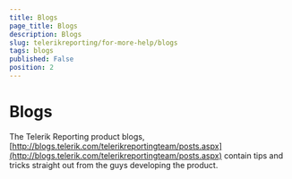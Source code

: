 ```yaml
---
title: Blogs
page_title: Blogs 
description: Blogs
slug: telerikreporting/for-more-help/blogs
tags: blogs
published: False
position: 2
---
```


# Blogs




The Telerik Reporting product blogs,           [http://blogs.telerik.com/telerikreportingteam/posts.aspx](http://blogs.telerik.com/telerikreportingteam/posts.aspx)          contain tips and tricks straight out from the guys developing the product.

